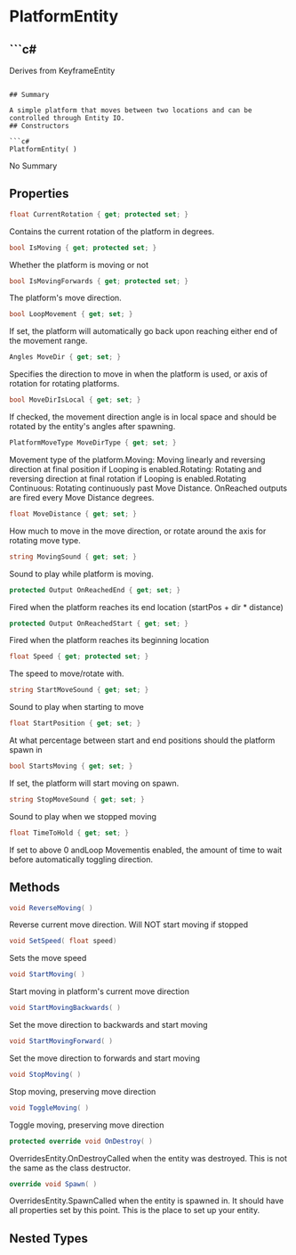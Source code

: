 # PlatformEntity

## ```c#
Derives from KeyframeEntity
```

## Summary

A simple platform that moves between two locations and can be controlled through Entity IO.
## Constructors

```c#
PlatformEntity( ) 
```
No Summary
## Properties

```c#
float CurrentRotation { get; protected set; } 
```
Contains the current rotation of the platform in degrees.
```c#
bool IsMoving { get; protected set; } 
```
Whether the platform is moving or not
```c#
bool IsMovingForwards { get; protected set; } 
```
The platform's move direction.
```c#
bool LoopMovement { get; set; } 
```
If set, the platform will automatically go back upon reaching either end of the movement range.
```c#
Angles MoveDir { get; set; } 
```
Specifies the direction to move in when the platform is used, or axis of rotation for rotating platforms.
```c#
bool MoveDirIsLocal { get; set; } 
```
If checked, the movement direction angle is in local space and should be rotated by the entity's angles after spawning.
```c#
PlatformMoveType MoveDirType { get; set; } 
```
Movement type of the platform.Moving: Moving linearly and reversing direction at final position if Looping is enabled.Rotating: Rotating and reversing direction at final rotation if Looping is enabled.Rotating Continuous: Rotating continuously past Move Distance. OnReached outputs are fired every Move Distance degrees.
```c#
float MoveDistance { get; set; } 
```
How much to move in the move direction, or rotate around the axis for rotating move type.
```c#
string MovingSound { get; set; } 
```
Sound to play while platform is moving.
```c#
protected Output OnReachedEnd { get; set; } 
```
Fired when the platform reaches its end location (startPos + dir * distance)
```c#
protected Output OnReachedStart { get; set; } 
```
Fired when the platform reaches its beginning location
```c#
float Speed { get; protected set; } 
```
The speed to move/rotate with.
```c#
string StartMoveSound { get; set; } 
```
Sound to play when starting to move
```c#
float StartPosition { get; set; } 
```
At what percentage between start and end positions should the platform spawn in
```c#
bool StartsMoving { get; set; } 
```
If set, the platform will start moving on spawn.
```c#
string StopMoveSound { get; set; } 
```
Sound to play when we stopped moving
```c#
float TimeToHold { get; set; } 
```
If set to above 0 andLoop Movementis enabled, the amount of time to wait before automatically toggling direction.
## Methods

```c#
void ReverseMoving( ) 
```
Reverse current move direction. Will NOT start moving if stopped
```c#
void SetSpeed( float speed) 
```
Sets the move speed
```c#
void StartMoving( ) 
```
Start moving in platform's current move direction
```c#
void StartMovingBackwards( ) 
```
Set the move direction to backwards and start moving
```c#
void StartMovingForward( ) 
```
Set the move direction to forwards and start moving
```c#
void StopMoving( ) 
```
Stop moving, preserving move direction
```c#
void ToggleMoving( ) 
```
Toggle moving, preserving move direction
```c#
protected override void OnDestroy( ) 
```
OverridesEntity.OnDestroyCalled when the entity was destroyed. This is not the same as the class destructor.
```c#
override void Spawn( ) 
```
OverridesEntity.SpawnCalled when the entity is spawned in. It should have all properties set by this point.
This is the place to set up your entity.
## Nested Types

